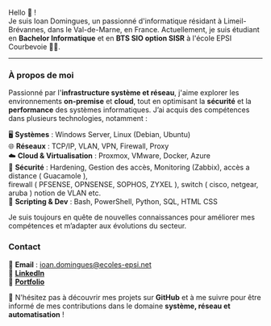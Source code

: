 

Hello 👋 !  
Je suis Ioan Domingues, un passionné d'informatique résidant à Limeil-Brévannes, dans le Val-de-Marne, en France. Actuellement, je suis étudiant en **Bachelor Informatique** et en **BTS SIO option SISR** à l'école EPSI Courbevoie 👨‍🎓.  

---

### À propos de moi  
Passionné par l'**infrastructure système et réseau**, j'aime explorer les environnements **on-premise** et **cloud**, tout en optimisant la **sécurité** et la **performance** des systèmes informatiques. J’ai acquis des compétences dans plusieurs technologies, notamment :  

🖥️ **Systèmes** : Windows Server, Linux (Debian, Ubuntu)  
🌐 **Réseaux** : TCP/IP, VLAN, VPN, Firewall, Proxy  
☁️ **Cloud & Virtualisation** : Proxmox, VMware, Docker, Azure  
🔐 **Sécurité** : Hardening, Gestion des accès, Monitoring (Zabbix), accès a distance ( Guacamole ), <br>
firewall ( PFSENSE, OPNSENSE, SOPHOS, ZYXEL ), switch ( cisco, netgear, aruba ) notion de VLAN etc.<br>
📜 **Scripting & Dev** : Bash, PowerShell, Python, SQL, HTML CSS

Je suis toujours en quête de nouvelles connaissances pour améliorer mes compétences et m’adapter aux évolutions du secteur.  



### Contact  
📧 **Email** : ioan.domingues@ecoles-epsi.net  
💼 [**LinkedIn**](www.linkedin.com/in/ioan-domingues)  
📁 [**Portfolio**](https://ioandomingues.fr/)  

🚀 N'hésitez pas à découvrir mes projets sur **GitHub** et à me suivre pour être informé de mes contributions dans le domaine **système, réseau et automatisation** !  

